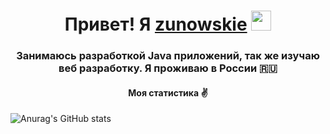 <h1 align="center">Привет! Я <a href="https://bio.hushworld.fun/" target="_blank">zunowskie</a> 
<img src="https://github.com/blackcater/blackcater/raw/main/images/Hi.gif" height="32"/></h1>
<h3 align="center">Занимаюсь разработкой Java приложений, так же изучаю веб разработку. Я проживаю в России 🇷🇺</h3>

<h4 align="center">Моя статистика ✌️</h3>

![Anurag's GitHub stats](https://github-readme-stats.vercel.app/api?username=zunowskie&show_icons=true&theme=radical)
